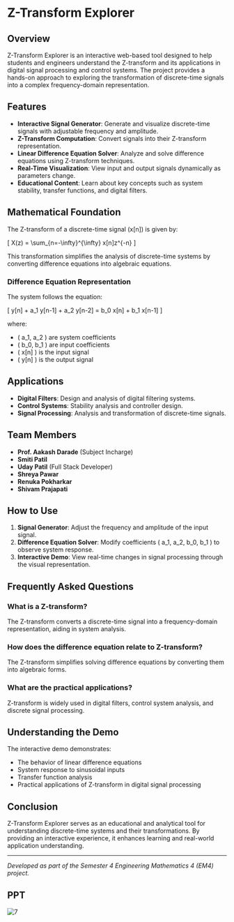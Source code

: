 # Z-Transform Explorer

## Overview
Z-Transform Explorer is an interactive web-based tool designed to help students and engineers understand the Z-transform and its applications in digital signal processing and control systems. The project provides a hands-on approach to exploring the transformation of discrete-time signals into a complex frequency-domain representation.

## Features
- **Interactive Signal Generator**: Generate and visualize discrete-time signals with adjustable frequency and amplitude.
- **Z-Transform Computation**: Convert signals into their Z-transform representation.
- **Linear Difference Equation Solver**: Analyze and solve difference equations using Z-transform techniques.
- **Real-Time Visualization**: View input and output signals dynamically as parameters change.
- **Educational Content**: Learn about key concepts such as system stability, transfer functions, and digital filters.

## Mathematical Foundation
The Z-transform of a discrete-time signal \(x[n]\) is given by:

\[ X(z) = \sum_{n=-\infty}^{\infty} x[n]z^{-n} \]

This transformation simplifies the analysis of discrete-time systems by converting difference equations into algebraic equations.

### Difference Equation Representation
The system follows the equation:

\[ y[n] + a_1 y[n-1] + a_2 y[n-2] = b_0 x[n] + b_1 x[n-1] \]

where:
- \( a_1, a_2 \) are system coefficients
- \( b_0, b_1 \) are input coefficients
- \( x[n] \) is the input signal
- \( y[n] \) is the output signal

## Applications
- **Digital Filters**: Design and analysis of digital filtering systems.
- **Control Systems**: Stability analysis and controller design.
- **Signal Processing**: Analysis and transformation of discrete-time signals.

## Team Members
- **Prof. Aakash Darade** (Subject Incharge)
- **Smiti Patil**
- **Uday Patil** (Full Stack Developer)
- **Shreya Pawar**
- **Renuka Pokharkar**
- **Shivam Prajapati**

## How to Use
1. **Signal Generator**: Adjust the frequency and amplitude of the input signal.
2. **Difference Equation Solver**: Modify coefficients \( a_1, a_2, b_0, b_1 \) to observe system response.
3. **Interactive Demo**: View real-time changes in signal processing through the visual representation.

## Frequently Asked Questions
### What is a Z-transform?
The Z-transform converts a discrete-time signal into a frequency-domain representation, aiding in system analysis.

### How does the difference equation relate to Z-transform?
The Z-transform simplifies solving difference equations by converting them into algebraic forms.

### What are the practical applications?
Z-transform is widely used in digital filters, control system analysis, and discrete signal processing.

## Understanding the Demo
The interactive demo demonstrates:
- The behavior of linear difference equations
- System response to sinusoidal inputs
- Transfer function analysis
- Practical applications of Z-transform in digital signal processing

## Conclusion
Z-Transform Explorer serves as an educational and analytical tool for understanding discrete-time systems and their transformations. By providing an interactive experience, it enhances learning and real-world application understanding.

---
*Developed as part of the Semester 4 Engineering Mathematics 4 (EM4) project.*

## PPT
![7](https://github.com/user-attachments/assets/3ccc8d91-0ba0-4237-91be-6daf7572561b)



